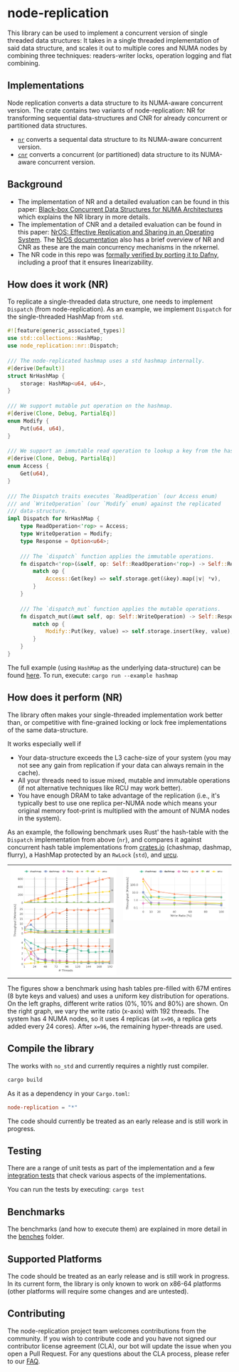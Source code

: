 # node-replication

This library can be used to implement a concurrent version of single threaded
data structures: It takes in a single threaded implementation of said data
structure, and scales it out to multiple cores and NUMA nodes by combining three
techniques: readers-writer locks, operation logging and flat combining.

## Implementations

Node replication converts a data structure to its NUMA-aware concurrent version.
The crate contains two variants of node-replication: NR for transforming
sequential data-structures and CNR for already concurrent or partitioned data
structures.

* [`nr`](node-replication/src/nr) converts a sequental data structure to its
  NUMA-aware concurrent version.
* [`cnr`](node-replication/src/cnr) converts a concurrent (or partitioned) data
  structure to its NUMA-aware concurrent version.

## Background

- The implementation of NR and a detailed evaluation can be found in this paper:
  [Black-box Concurrent Data Structures for NUMA
  Architectures](https://dl.acm.org/citation.cfm?id=3037721) which explains the
  NR library in more details.
- The implementation of CNR and a detailed evaluation can be found in this
  paper: [NrOS: Effective Replication and Sharing in an Operating
  System](https://www.usenix.org/conference/osdi21/presentation/bhardwaj). The
  [NrOS
  documentation](https://nrkernel.systems/book/architecture/NodeReplication.html)
  also has a brief overview of NR and CNR as these are the main concurrency
  mechanisms in the nrkernel.
- The NR code in this repo was [formally verified by porting it to
  Dafny](https://github.com/vmware-labs/verified-betrfs/tree/concurrency-experiments/concurrency/node-replication),
  including a proof that it ensures linearizability.

## How does it work (NR)

To replicate a single-threaded data structure, one needs to implement `Dispatch`
(from node-replication). As an example, we implement `Dispatch` for the
single-threaded HashMap from `std`.

```rust
#![feature(generic_associated_types)]
use std::collections::HashMap;
use node_replication::nr::Dispatch;

/// The node-replicated hashmap uses a std hashmap internally.
#[derive(Default)]
struct NrHashMap {
    storage: HashMap<u64, u64>,
}

/// We support mutable put operation on the hashmap.
#[derive(Clone, Debug, PartialEq)]
enum Modify {
    Put(u64, u64),
}

/// We support an immutable read operation to lookup a key from the hashmap.
#[derive(Clone, Debug, PartialEq)]
enum Access {
    Get(u64),
}

/// The Dispatch traits executes `ReadOperation` (our Access enum)
/// and `WriteOperation` (our `Modify` enum) against the replicated
/// data-structure.
impl Dispatch for NrHashMap {
    type ReadOperation<'rop> = Access;
    type WriteOperation = Modify;
    type Response = Option<u64>;

    /// The `dispatch` function applies the immutable operations.
    fn dispatch<'rop>(&self, op: Self::ReadOperation<'rop>) -> Self::Response {
        match op {
            Access::Get(key) => self.storage.get(&key).map(|v| *v),
        }
    }

    /// The `dispatch_mut` function applies the mutable operations.
    fn dispatch_mut(&mut self, op: Self::WriteOperation) -> Self::Response {
        match op {
            Modify::Put(key, value) => self.storage.insert(key, value),
        }
    }
}
```

The full example (using `HashMap` as the underlying data-structure) can be found
[here](node-replication/examples/hashmap.rs).
To run, execute: `cargo run --example hashmap`

## How does it perform (NR)

The library often makes your single-threaded implementation work better than, or
competitive with fine-grained locking or lock free implementations of the same
data-structure.

It works especially well if

- Your data-structure exceeds the L3 cache-size of your system (you may not see
  any gain from replication if your data can always remain in the cache).
- All your threads need to issue mixed, mutable and immutable operations (if
  not alternative techniques like RCU may work better).
- You have enough DRAM to take advantage of the replication (i.e., it's
  typically best to use one replica per-NUMA node which means your original
  memory foot-print is multiplied with the amount of NUMA nodes in the system).

As an example, the following benchmark uses Rust' the hash-table with the
`Dispatch` implementation from above (`nr`), and compares it against concurrent
hash table implementations from [crates.io](https://crates.io) (chashmap,
dashmap, flurry), a HashMap protected by an `RwLock` (`std`), and
[urcu](https://liburcu.org/).

<table>
  <tr>
    <td valign="top"><a href="./graphs/skylake4x-throughput-vs-cores.png?raw=true">
    <img src="./graphs/skylake4x-throughput-vs-cores.png?raw=true" alt="Throughput of node-replicated HT" />
</a></td>
    <td valign="top"><a href="./graphs/skylake4x-throughput-vs-cores.png?raw=true">
    <img src="./graphs/skylake4x-throughput-vs-wr.png?raw=true" alt="Different write ratios with 196 threads" /></td>
  </tr>
</table>

The figures show a benchmark using hash tables pre-filled with 67M entires (8
byte keys and values) and uses a uniform key distribution for operations. On the
left graphs, different write ratios (0%, 10% and 80%) are shown. On the right
graph, we vary the write ratio (x-axis) with 192 threads. The system has 4 NUMA
nodes, so it uses 4 replicas (at `x=96`, a replica gets added every 24 cores).
After `x=96`, the remaining hyper-threads are used.

## Compile the library

The works with `no_std` and currently requires a nightly rust compiler.

```bash
cargo build
```

As it as a dependency in your `Cargo.toml`:

```toml
node-replication = "*"
```

The code should currently be treated as an early release and is still work in
progress.

## Testing

There are a range of unit tests as part of the implementation and a few
[integration tests](node-replication/tests) that check various aspects of the
implementations.

You can run the tests by executing: `cargo test`

## Benchmarks

The benchmarks (and how to execute them) are explained in more detail in the
[benches](node-replication/benches/README.md) folder.

## Supported Platforms

The code should be treated as an early release and is still work in progress. In
its current form, the library is only known to work on x86-64 platforms (other
platforms will require some changes and are untested).

## Contributing

The node-replication project team welcomes contributions from the community. If
you wish to contribute code and you have not signed our contributor license
agreement (CLA), our bot will update the issue when you open a Pull Request. For
any questions about the CLA process, please refer to our
[FAQ](https://cla.vmware.com/faq).
